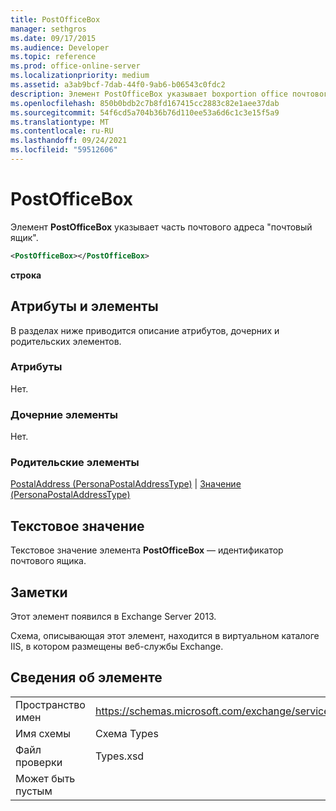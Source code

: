 ```yaml
---
title: PostOfficeBox
manager: sethgros
ms.date: 09/17/2015
ms.audience: Developer
ms.topic: reference
ms.prod: office-online-server
ms.localizationpriority: medium
ms.assetid: a3ab9bcf-7dab-44f0-9ab6-b06543c0fdc2
description: Элемент PostOfficeBox указывает boxportion office почтового адреса.
ms.openlocfilehash: 850b0bdb2c7b8fd167415cc2883c82e1aee37dab
ms.sourcegitcommit: 54f6cd5a704b36b76d110ee53a6d6c1c3e15f5a9
ms.translationtype: MT
ms.contentlocale: ru-RU
ms.lasthandoff: 09/24/2021
ms.locfileid: "59512606"
---
```

# <a name="postofficebox"></a>PostOfficeBox

Элемент **PostOfficeBox** указывает часть почтового адреса "почтовый ящик". 
  
```XML
<PostOfficeBox></PostOfficeBox>
```

 **строка**
## <a name="attributes-and-elements"></a>Атрибуты и элементы

В разделах ниже приводится описание атрибутов, дочерних и родительских элементов.
  
### <a name="attributes"></a>Атрибуты

Нет.
  
### <a name="child-elements"></a>Дочерние элементы

Нет.
  
### <a name="parent-elements"></a>Родительские элементы

[PostalAddress (PersonaPostalAddressType)](postaladdress-personapostaladdresstype.md)  |  [Значение (PersonaPostalAddressType)](value-personapostaladdresstype.md)
  
## <a name="text-value"></a>Текстовое значение

Текстовое значение элемента **PostOfficeBox** — идентификатор почтового ящика. 
  
## <a name="remarks"></a>Заметки

Этот элемент появился в Exchange Server 2013.
  
Схема, описывающая этот элемент, находится в виртуальном каталоге IIS, в котором размещены веб-службы Exchange.
  
## <a name="element-information"></a>Сведения об элементе

|||
|:-----|:-----|
|Пространство имен  <br/> |https://schemas.microsoft.com/exchange/services/2006/types  <br/> |
|Имя схемы  <br/> |Схема Types  <br/> |
|Файл проверки  <br/> |Types.xsd  <br/> |
|Может быть пустым  <br/> ||
   

